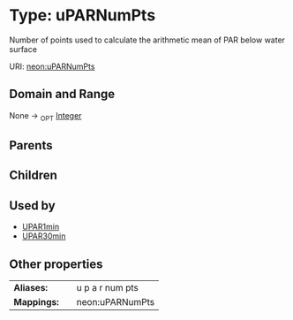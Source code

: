 
# Type: uPARNumPts


Number of points used to calculate the arithmetic mean of PAR below water surface

URI: [neon:uPARNumPts](https://data.neonscience.org/uPARNumPts)


## Domain and Range

None ->  <sub>OPT</sub> [Integer](types/Integer.md)

## Parents


## Children


## Used by

 * [UPAR1min](UPAR1min.md)
 * [UPAR30min](UPAR30min.md)

## Other properties

|  |  |  |
| --- | --- | --- |
| **Aliases:** | | u p a r num pts |
| **Mappings:** | | neon:uPARNumPts |


